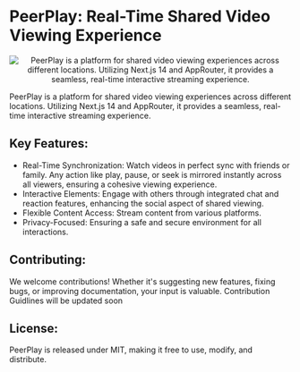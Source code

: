 # PeerPlay: Real-Time Shared Video Viewing Experience


<div align="center">
  <img src="https://res.cloudinary.com/dpq6dieap/image/upload/f_auto,q_auto/v1/peerplay/wxyq5nprra168utmm9re" alt="PeerPlay is a platform for shared video viewing experiences across different locations. Utilizing Next.js 14 and AppRouter, it provides a seamless, real-time interactive streaming experience.">
</div>

PeerPlay is a platform for shared video viewing experiences across different locations. Utilizing Next.js 14 and AppRouter, it provides a seamless, real-time interactive streaming experience.


## Key Features:

- Real-Time Synchronization: Watch videos in perfect sync with friends or family. Any action like play, pause, or seek is mirrored instantly across all viewers, ensuring a cohesive viewing experience.
- Interactive Elements: Engage with others through integrated chat and reaction features, enhancing the social aspect of shared viewing.
- Flexible Content Access: Stream content from various platforms.
- Privacy-Focused: Ensuring a safe and secure environment for all interactions.

## Contributing:
We welcome contributions! Whether it's suggesting new features, fixing bugs, or improving documentation, your input is valuable. Contribution Guidlines will be updated soon

## License:
PeerPlay is released under MIT, making it free to use, modify, and distribute.

